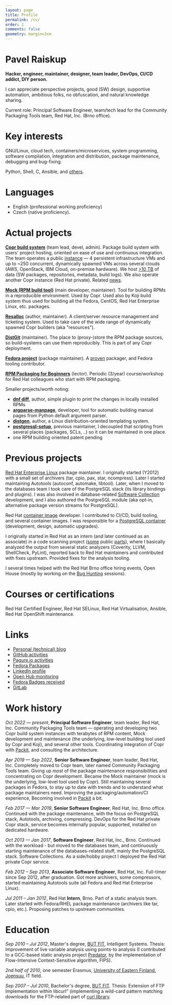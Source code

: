 ```yaml
---
layout: page
title: Profile
permalink: /cv/
order: 1
comments: false
geometry: margin=3cm
---
```


# Pavel Raiskup

**Hacker, engineer, maintainer, designer, team leader, DevOps, CI/CD addict, DIY
person.**

I can appreciate perspective projects, good (SW) design, supportive automation,
ambitious folks, no obfuscation, and natural knowledge sharing.

Current role: Principal Software Engineer, team/tech lead for the Community
Packaging Tools team, Red Hat, Inc. (Brno office).


# Key interests

GNU/Linux, cloud tech, containers/microservices, system programming, software
compilation, integration and distribution, package maintenance, debugging and
bug-fixing.

Python, Shell, C, Ansible, and [others][languages].


# Languages

* English (professional working proficiency)
* Czech (native proficiency).


# Actual projects

**[Copr build system][copr]** (team lead, devel, admin).  Package build system
with users' project hosting, oriented on ease of use and continuous integration.
The team operates a public [instance][Fedora Copr] — 4 persistent
infrastructure VMs and up to ~250 concurrent, dynamically spawned VMs across
several clouds (AWS, OpenStack, IBM Cloud, on-premise hardware).  We host [>10
TB][stats] of data (SW packages, repositories, metadata, build logs).  We also
operate another Copr instance (Red Hat private).  Related [news][release-notes].

**[Mock (RPM build tool)][mock]** (main developer, maintainer).  Tool for
building RPMs in a reproducible environment.  Used by Copr.  Used also by
Koji build system thus used for building all the Fedora, CentOS, Red Hat
Enterprise Linux, etc. packages.

**[Resalloc][resalloc]** (author, maintainer).  A client/server resource
management and ticketing system.  Used to take care of the wide range of
dynamically spawned Copr builders (aka "resources").

**[DistGit][distgit]** (maintainer).  The place to (proxy-)store the RPM package
sources, so build-systems can use them reproducibly.  This is part of any Copr
deployment.

**[Fedora project][packages]** (package maintainer).  A [proven][proven]
packager, and Fedora tooling contributor.

**[RPM Packaging for Beginners][pkgworkshop]** (lector).  Periodic (3/year)
course/workshop for Red Hat colleagues who start with RPM packaging.

Smaller projects/worth noting:

- [**dnf diff**][dnf-plugin-diff], author, simple plugin to print the changes in
  locally installed RPMs
- [**argparse-manpage**][argparse-manpage], developer, tool for automatic
  building manual pages from Python default argument parser.
- [**distgen**][distgen], author, a Linux distribution-oriented templating system.
- [**postgresql-setup**][pgsetup], previous maintainer, I decoupled that
  scripting from several places (packages, SCLs, ..) so it can be maintained in
  one place.
- one RPM building oriented patent pending

# Previous projects

[Red Hat Enterprise Linux][rhel] package maintainer.  I originally started
(Y2012) with a small set of archivers (tar, cpio, pax, star, ncompress).  Later
I started maintaining Autotools (autoconf, automake, libtool).  Later, when
I moved to the databases team I took care of the PostgreSQL stack (its library
bindings and plugins).  I was also involved in database-related [Software
Collection][scls] development, and I also authored the PostgreSQL module (aka
opt-in, alternative package version streams for PostgreSQL).

Red Hat [container image][sclimages] developer.  I contributed to CI/CD, build
tooling, and several container images.  I was responsible for a [PostgreSQL
container][postgresql-container] (development, design, automatic upgrades).

I originally started in Red Hat as an intern (and later continued as an associate)
in a code scanning project ([some][csdiff] public [parts][csmock]), where I
basically analyzed the output from several static analyzers (Coverity, LLVM,
ShellCheck, PyLint), reported back to Red Hat maintainers and contributed with
fixes upstream.  Provided fixes for the analysis tooling.

I several times helped with the Red Hat Brno office hiring events, Open House
(mostly by working on the [Bug Hunting][bughunting] sessions).

# Courses or certifications

Red Hat Certified Engineer, Red Hat SELinux, Red Hat Virtualisation, Ansible,
Red Hat OpenShift maintenance.

# Links

* [Personal (technical) blog](https://pavel.raiskup.cz/blog/)
* [GitHub activities](https://github.com/praiskup)
* [Pagure.io activities](https://pagure.io/user/praiskup)
* [Fedora Packages](https://src.fedoraproject.org/user/praiskup)
* [LinkedIn profile](https://www.linkedin.com/in/pavel-raiskup)
* [Open Hub monitoring](https://www.openhub.net/accounts/praiskup)
* [Fedora Badges received](https://badges.fedoraproject.org/user/praiskup)
* [GitLab](https://gitlab.com/praiskup)


# Work history

*Oct 2022 — present*, **Principal Software Engineer**, team leader, Red Hat, Inc.
Community Packaging Tools team — operating and developing two Copr build system
instances with terabytes of RPM content, Mock development and maintenance (the
underlying, low-level building tool used by Copr and Koji), and several other
tools.  Coordinating integration of Copr with [Packit][packit], and consulting
the architecture.

*Apr 2019 — Sep 2022*, **Senior Software Engineer**, team leader, Red Hat, Inc.
Completely moved to Copr team, later named Community Packaging Tools team.
Giving up *most* of the package maintenance responsibilities and concentrating on
Copr development.  Became the Mock maintainer (mock is the underlying, low-level
tool used by Copr).  Still maintaining several packages in Fedora, to stay up to
date with trends and to understand what package maintainers need.  Improving the
packaging/automation/CI experience,  Becoming involved in [Packit][packit] a bit.

*Feb 2017 — Mar 2019*, **Senior Software Engineer**, Red Hat, Inc. Brno office.
Continued with the package maintenance, with the focus on PostgreSQL stack,
Autotools, archiving, compressing.  DevOps for the Red Hat private Copr stack,
service becomes internally popular, supported, installed on dedicated hardware.

*Oct 2013 — Jan 2017*, **Software Engineer**, Red Hat, Inc., Brno.  Continued
with the workload - but moved to the databases team, and continuously starting
maintenance of the databases-related stuff, mainly the PostgreSQL stack.
Software Collections.  As a side/hobby project I deployed the Red Hat private
Copr service.

*Feb 2012 – Sep 2013*, **Associate Software Engineer**, Red Hat, Inc.
Full-timer since Sep 2012, after graduation.  Got more archivers, some
compressors, started maintaining Autotools suite (all Fedora and Red Hat
Enterprise Linux).

*Jul 2011 – Jan 2012*, Red Hat **Intern**, Brno.  Part of a static analysis
team.  Later started with Fedora/RHEL package maintenance (archivers like tar,
cpio, etc.).  Proposing patches to upstream communities.


Education
=========

*Sep 2010 – Jul 2012*, Master's degree, [BUT FIT][BUT FIT], Intelligent
Systems.  Thesis: Improvement of live variable analysis using points-to analysis
(I contributed to a GCC-based static analysis project [Predator][Predator], by
the implementation of Flow-Intensive Context-Sensitive algorithm, FIPS).

*2nd half of 2010*, one semester Erasmus, [University of Eastern Finland,
Joensuu][uef], IT field.

*Sep 2007 – Jul 2010*, Bachelor's degree, [BUT FIT][BUT FIT].  Thesis: Extension
of FTP Implementation within libcurl" (implementing a wild-card pattern matching
downloads for the FTP-related part of [curl library][curl].

[BUT FIT]: https://www.fit.vut.cz/.en
[Predator]: https://github.com/kdudka/predator
[uef]: https://www.uef.fi/en
[languages]: https://www.openhub.net/accounts/praiskup/languages
[copr]: https://pagure.io/copr/copr/
[Fedora Copr]: https://copr.fedorainfracloud.org/
[stats]: https://copr-be.cloud.fedoraproject.org/stats/index.html
[mock]: https://github.com/rpm-software-management/mock
[resalloc]: https://github.com/praiskup/resalloc
[distgit]: https://github.com/release-engineering/dist-git
[packages]: https://src.fedoraproject.org/user/praiskup/projects
[proven]: https://docs.fedoraproject.org/en-US/fesco/Provenpackager_policy/
[dnf-plugin-diff]: https://github.com/praiskup/dnf-plugin-diff
[argparse-manpage]: https://github.com/praiskup/argparse-manpage
[rhel]: https://www.redhat.com/en/technologies/linux-platforms/enterprise-linux
[postgresql-container]: https://github.com/sclorg/postgresql-container
[scls]: https://developers.redhat.com/products/softwarecollections/overview
[pkgworkshop]: https://praiskup.fedorapeople.org/courses/packaging/
[sclimages]: https://github.com/sclorg
[csdiff]: https://github.com/csutils/csdiff
[csmock]: https://github.com/csutils/csmock
[bughunting]: https://gitlab.com/bughunting/bughunting
[curl]: https://curl.se/
[packit]: https://packit.dev/
[distgen]: https://github.com/devexp-db/distgen
[pgsetup]: https://github.com/devexp-db/postgresql-setup
[release-notes]: https://docs.pagure.org/copr.copr/release_notes.html
